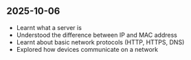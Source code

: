 ## 2025-10-06
- Learnt what a server is
- Understood the difference between IP and MAC address
- Learnt about basic network protocols (HTTP, HTTPS, DNS)
- Explored how devices communicate on a network
